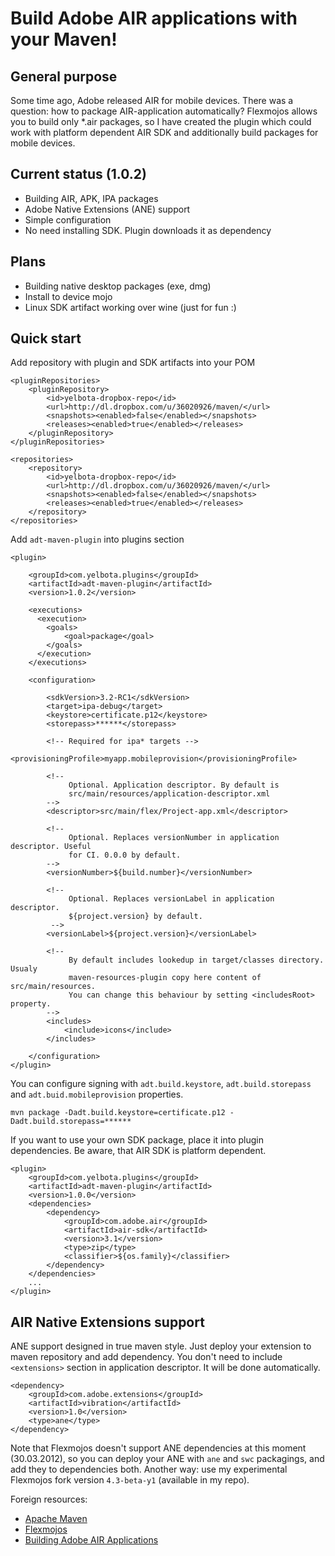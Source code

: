 Build Adobe AIR applications with your Maven!
================================================

General purpose
---------------

Some time ago, Adobe released AIR for mobile devices. There was a question: how to package AIR-application automatically? Flexmojos allows you to build only \*.air packages, so I have created the plugin which could work with platform dependent AIR SDK and additionally build packages for mobile devices.

Current status (1.0.2)
----------------------

* Building AIR, APK, IPA packages
* Adobe Native Extensions (ANE) support
* Simple configuration
* No need installing SDK. Plugin downloads it as dependency 
 
Plans
--------------------------------------------

* Building native desktop packages (exe, dmg)
* Install to device mojo
* Linux SDK artifact working over wine (just for fun :)

Quick start
-----------------------------------------------

Add repository with plugin and SDK artifacts into your POM

    <pluginRepositories>
        <pluginRepository>
            <id>yelbota-dropbox-repo</id>
            <url>http://dl.dropbox.com/u/36020926/maven/</url>
            <snapshots><enabled>false</enabled></snapshots>
            <releases><enabled>true</enabled></releases>
        </pluginRepository>
    </pluginRepositories>

    <repositories>
        <repository>
            <id>yelbota-dropbox-repo</id>
            <url>http://dl.dropbox.com/u/36020926/maven/</url>
            <snapshots><enabled>false</enabled></snapshots>
            <releases><enabled>true</enabled></releases>
        </repository>
    </repositories>

Add `adt-maven-plugin` into plugins section

    <plugin>
    
        <groupId>com.yelbota.plugins</groupId>
        <artifactId>adt-maven-plugin</artifactId>
        <version>1.0.2</version>
        
        <executions>
          <execution>
            <goals>
                <goal>package</goal>
            </goals>
          </execution>
        </executions>
        
        <configuration>
        
            <sdkVersion>3.2-RC1</sdkVersion>
            <target>ipa-debug</target>
            <keystore>certificate.p12</keystore>
            <storepass>******</storepass>
            
            <!-- Required for ipa* targets -->
            <provisioningProfile>myapp.mobileprovision</provisioningProfile>
            
            <!-- 
                 Optional. Application descriptor. By default is 
                 src/main/resources/application-descriptor.xml
            -->
            <descriptor>src/main/flex/Project-app.xml</descriptor>
            
            <!-- 
                 Optional. Replaces versionNumber in application descriptor. Useful
                 for CI. 0.0.0 by default. 
            -->
            <versionNumber>${build.number}</versionNumber>
            
            <!-- 
                 Optional. Replaces versionLabel in application descriptor. 
                 ${project.version} by default.
             -->
            <versionLabel>${project.version}</versionLabel>
            
            <!-- 
                 By default includes lookedup in target/classes directory. Usualy
                 maven-resources-plugin copy here content of src/main/resources.
                 You can change this behaviour by setting <includesRoot> property. 
            -->
            <includes>
                <include>icons</include>
            </includes>
            
        </configuration>
    </plugin>

You can configure signing with `adt.build.keystore`, `adt.build.storepass` and `adt.buid.mobileprovision` properties. 

    mvn package -Dadt.build.keystore=certificate.p12 -Dadt.build.storepass=******

If you want to use your own SDK package, place it into plugin dependencies. Be aware, that AIR SDK is platform dependent.

    <plugin>
        <groupId>com.yelbota.plugins</groupId>
        <artifactId>adt-maven-plugin</artifactId>
        <version>1.0.0</version>
        <dependencies>
            <dependency>
                <groupId>com.adobe.air</groupId>
                <artifactId>air-sdk</artifactId>
                <version>3.1</version>
                <type>zip</type>
                <classifier>${os.family}</classifier>
            </dependency>
        </dependencies>
        ...
    </plugin>

AIR Native Extensions support
-----------------------------------------------
    
ANE support designed in true maven style. Just deploy your extension to maven repository and add dependency. You don't need to include `<extensions>` section in application descriptor. It will be done automatically.

    <dependency>
        <groupId>com.adobe.extensions</groupId>
        <artifactId>vibration</artifactId>
        <version>1.0</version>
        <type>ane</type>
    </dependency>

Note that Flexmojos doesn't support ANE dependencies at this moment (30.03.2012), so you can deploy your ANE with `ane` and `swc` packagings, and add they to dependencies both. Another way: use my experimental Flexmojos fork version `4.3-beta-y1` (available in my repo). 

Foreign resources:

* [Apache Maven](http://maven.apache.org)
* [Flexmojos](http://flexmojos.sonatype.org/)
* [Building Adobe AIR Applications](http://help.adobe.com/en_US/air/build/air_buildingapps.pdf)

[1]: http://www.sparrow-framework.org
